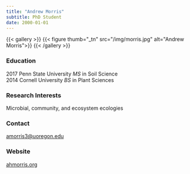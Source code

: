 ```yaml
---
title: "Andrew Morris"
subtitle: PhD Student 
date: 2000-01-01
---
```


{{< gallery >}}
  {{< figure thumb="_tn" src="/img/morris.jpg" alt="Andrew Morris">}}
{{< /gallery >}}

<!--more-->
### Education
2017 Penn State University _MS_ in Soil Science  
2014 Cornell University _BS_ in Plant Sciences  

### Research Interests
Microbial, community, and ecosystem ecologies

### Contact
amorris3@uoregon.edu

### Website
[ahmorris.org](https://ahmorris.org/)
